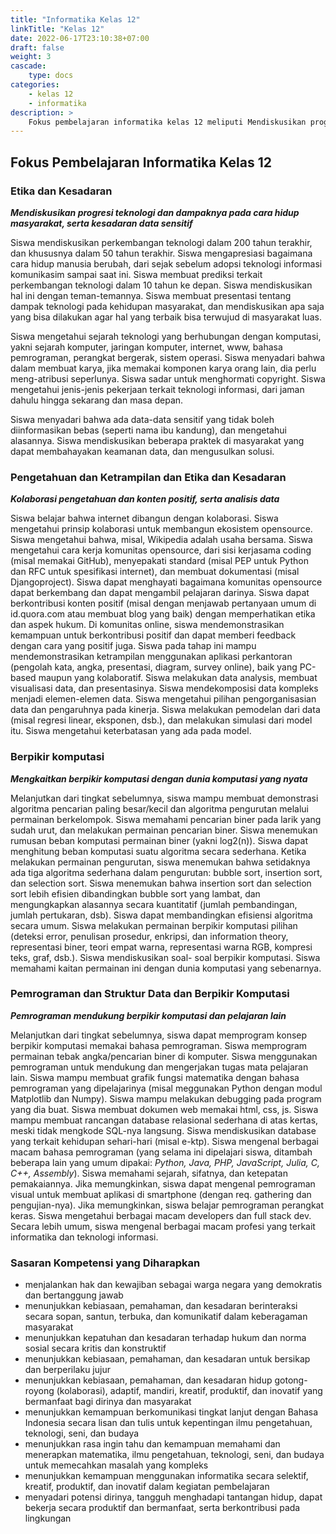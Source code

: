 ```yaml
---
title: "Informatika Kelas 12"
linkTitle: "Kelas 12"
date: 2022-06-17T23:10:38+07:00
draft: false
weight: 3
cascade:
    type: docs
categories:
    - kelas 12
    - informatika
description: >
    Fokus pembelajaran informatika kelas 12 meliputi Mendiskusikan progresi teknologi dan dampaknya pada cara hidup masyarakat, serta kesadaran data sensitif; Kolaborasi pengetahuan dan konten positif, serta analisis data; Mengkaitkan berpikir komputasi dengan dunia komputasi yang nyata; Pemrograman mendukung berpikir komputasi dan pelajaran lain
---
```

## Fokus Pembelajaran Informatika Kelas 12

### Etika dan Kesadaran
***Mendiskusikan progresi teknologi dan dampaknya pada cara hidup masyarakat, serta kesadaran data sensitif***

Siswa mendiskusikan perkembangan teknologi dalam 200 tahun terakhir, dan khususnya dalam 50 tahun terakhir. Siswa mengapresiasi bagaimana cara hidup manusia berubah, dari sejak sebelum adopsi teknologi informasi komunikasim sampai saat ini. Siswa membuat prediksi terkait perkembangan teknologi dalam 10 tahun ke depan. Siswa mendiskusikan hal ini dengan teman-temannya. Siswa membuat presentasi tentang dampak teknologi pada kehidupan masyarakat, dan mendiskusikan apa saja yang bisa dilakukan agar hal yang terbaik bisa terwujud di masyarakat luas.

Siswa mengetahui sejarah teknologi yang berhubungan dengan komputasi, yakni sejarah komputer, jaringan komputer, internet, www, bahasa pemrograman, perangkat bergerak, sistem operasi. Siswa menyadari bahwa dalam membuat karya, jika memakai komponen karya orang lain, dia perlu meng-atribusi seperlunya. Siswa sadar untuk menghormati copyright. Siswa mengetahui jenis-jenis pekerjaan terkait teknologi informasi, dari jaman dahulu hingga sekarang dan masa depan.

Siswa menyadari bahwa ada data-data sensitif yang tidak boleh diinformasikan bebas (seperti nama ibu kandung), dan mengetahui alasannya. Siswa mendiskusikan beberapa praktek di masyarakat yang dapat membahayakan keamanan data, dan mengusulkan solusi.

### Pengetahuan dan Ketrampilan dan Etika dan Kesadaran
***Kolaborasi pengetahuan dan konten positif, serta analisis data***

Siswa belajar bahwa internet dibangun dengan kolaborasi. Siswa mengetahui prinsip kolaborasi untuk membangun ekosistem opensource. Siswa mengetahui bahwa, misal, Wikipedia adalah usaha bersama. Siswa mengetahui cara kerja komunitas opensource, dari sisi kerjasama coding (misal memakai GitHub), menyepakati standard (misal PEP untuk Python dan RFC untuk spesifikasi internet), dan membuat dokumentasi (misal Djangoproject). Siswa dapat menghayati bagaimana komunitas opensource dapat berkembang dan dapat mengambil pelajaran darinya. Siswa dapat berkontribusi konten positif (misal dengan menjawab pertanyaan umum di id.quora.com atau membuat blog yang baik) dengan memperhatikan etika dan aspek hukum. Di komunitas online, siswa mendemonstrasikan kemampuan untuk berkontribusi positif dan dapat memberi feedback dengan cara yang positif juga. Siswa pada tahap ini mampu mendemonstrasikan ketrampilan menggunakan aplikasi perkantoran (pengolah kata, angka, presentasi, diagram, survey online), baik yang PC-based maupun yang kolaboratif. Siswa melakukan data analysis, membuat visualisasi data, dan presentasinya. Siswa mendekomposisi data kompleks menjadi elemen-elemen data. Siswa mengetahui pilihan pengorganisasian data dan pengaruhnya pada kinerja. Siswa melakukan pemodelan dari data (misal regresi linear, eksponen, dsb.), dan melakukan simulasi dari model itu. Siswa mengetahui keterbatasan yang ada pada model.

### Berpikir komputasi
***Mengkaitkan berpikir komputasi dengan dunia komputasi yang nyata***

Melanjutkan dari tingkat sebelumnya, siswa mampu membuat demonstrasi algoritma pencarian paling besar/kecil dan algoritma pengurutan melalui permainan berkelompok. Siswa memahami pencarian biner pada larik yang sudah urut, dan melakukan permainan pencarian biner. Siswa menemukan rumusan beban komputasi permainan biner (yakni log2(n)). Siswa dapat menghitung beban komputasi suatu algoritma secara sederhana. Ketika melakukan permainan pengurutan, siswa menemukan bahwa setidaknya ada tiga algoritma sederhana dalam pengurutan: bubble sort, insertion sort, dan selection sort. Siswa menemukan bahwa insertion sort dan selection sort lebih efisien dibandingkan bubble sort yang lambat, dan mengungkapkan alasannya secara kuantitatif (jumlah pembandingan, jumlah pertukaran, dsb). Siswa dapat membandingkan efisiensi algoritma secara umum. Siswa melakukan permainan berpikir komputasi pilihan (deteksi error, penulisan prosedur, enkripsi, dan information theory, representasi biner, teori empat warna, representasi warna RGB, kompresi teks, graf, dsb.). Siswa mendiskusikan soal- soal berpikir komputasi. Siswa memahami kaitan permainan ini dengan dunia komputasi yang sebenarnya.

### Pemrograman dan Struktur Data dan Berpikir Komputasi
***Pemrograman mendukung berpikir komputasi dan pelajaran lain***

Melanjutkan dari tingkat sebelumnya, siswa dapat memprogram konsep berpikir komputasi memakai bahasa pemrograman. Siswa memprogram permainan tebak angka/pencarian biner di komputer. Siswa menggunakan pemrograman untuk mendukung dan mengerjakan tugas mata pelajaran lain. Siswa mampu membuat grafik fungsi matematika dengan bahasa pemrograman yang dipelajarinya (misal meggunakan Python dengan modul Matplotlib dan Numpy). Siswa mampu melakukan debugging pada program yang dia buat. Siswa membuat dokumen web memakai html, css, js. Siswa mampu membuat rancangan database relasional sederhana di atas kertas, meski tidak mengkode SQL-nya langsung. Siswa mendiskusikan database yang terkait kehidupan sehari-hari (misal e-ktp).
Siswa mengenal berbagai macam bahasa pemrograman (yang selama ini dipelajari siswa, ditambah beberapa lain yang umum dipakai: *Python, Java, PHP, JavaScript, Julia, C, C++, Assembly*). Siswa memahami sejarah, sifatnya, dan ketepatan pemakaiannya.
Jika memungkinkan, siswa dapat mengenal pemrograman visual untuk membuat aplikasi di smartphone (dengan req. gathering dan pengujian-nya). Jika memungkinkan, siswa belajar pemrograman perangkat keras. Siswa mengetahui berbagai macam developers dan full stack dev. Secara lebih umum, siswa mengenal berbagai macam profesi yang terkait informatika dan teknologi informasi.

### Sasaran Kompetensi yang Diharapkan
- menjalankan hak dan kewajiban sebagai warga negara yang demokratis dan bertanggung jawab
- menunjukkan kebiasaan, pemahaman, dan kesadaran berinteraksi secara sopan, santun, terbuka, dan komunikatif dalam keberagaman masyarakat
- menunjukkan kepatuhan dan kesadaran terhadap hukum dan norma sosial secara kritis dan konstruktif
- menunjukkan kebiasaan, pemahaman, dan kesadaran untuk bersikap dan berperilaku jujur
- menunjukkan kebiasaan, pemahaman, dan kesadaran hidup gotong-royong (kolaborasi), adaptif, mandiri, kreatif, produktif, dan inovatif yang bermanfaat bagi dirinya dan masyarakat
- menunjukkan kemampuan berkomunikasi tingkat lanjut dengan Bahasa Indonesia secara lisan dan tulis untuk kepentingan ilmu pengetahuan, teknologi, seni, dan budaya
- menunjukkan rasa ingin tahu dan kemampuan memahami dan menerapkan matematika, ilmu pengetahuan, teknologi, seni, dan budaya untuk memecahkan masalah yang kompleks
- menunjukkan kemampuan menggunakan informatika secara selektif, kreatif, produktif, dan inovatif dalam kegiatan pembelajaran
- menyadari potensi dirinya, tangguh menghadapi tantangan hidup, dapat bekerja secara produktif dan bermanfaat, serta berkontribusi pada lingkungan
